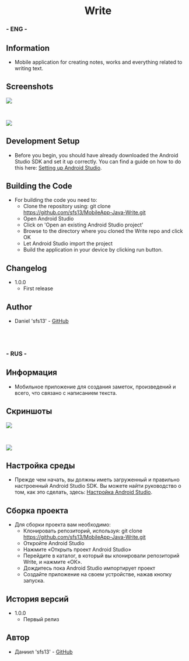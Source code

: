 <h1 align="center">Write</h1>

### - ENG -

## Information

- Mobile application for creating notes, works and everything related to writing text.

## Screenshots

<p>
  <img src="https://i.imgur.com/vJUDPMn.png" />
</p>

<br/>

<p>
  <img src="https://i.imgur.com/6Ezf6H6.png" />
</p>

## Development Setup

- Before you begin, you should have already downloaded the Android Studio SDK and set it up correctly. You can find a guide on how to do this here: [Setting up Android Studio](http://developer.android.com/sdk/installing/index.html?pkg=studio).

## Building the Code

- For building the code you need to:
  - Clone the repository using: git clone https://github.com/sfs13/MobileApp-Java-Write.git
  - Open Android Studio
  - Click on 'Open an existing Android Studio project'
  - Browse to the directory where you cloned the Write repo and click OK
  - Let Android Studio import the project
  - Build the application in your device by clicking run button.

## Changelog

- 1.0.0
  - First release

## Author

- Daniel 'sfs13' - <a href="https://github.com/sfs13">GitHub</a>

<br />
<br />

### - RUS -

## Информация

- Мобильное приложение для создания заметок, произведений и всего, что связано с написанием текста.

## Скриншоты

<p>
  <img src="https://i.imgur.com/vJUDPMn.png" />
</p>

<br/>

<p>
  <img src="https://i.imgur.com/6Ezf6H6.png" />
</p>

## Настройка среды

- Прежде чем начать, вы должны иметь загруженный и правильно настроенный Android Studio SDK. Вы можете найти руководство о том, как это сделать, здесь: [Настройка Android Studio](http://developer.android.com/sdk/install/index.html?pkg=studio).

## Сборка проекта

- Для сборки проекта вам необходимо:
  - Клонировать репозиторий, используя: git clone https://github.com/sfs13/MobileApp-Java-Write.git
  - Откройте Android Studio
  - Нажмите «Открыть проект Android Studio»
  - Перейдите в каталог, в который вы клонировали репозиторий Write, и нажмите «ОК».
  - Дождитесь пока Android Studio импортирует проект
  - Создайте приложение на своем устройстве, нажав кнопку запуска.

## История версий

- 1.0.0
  - Первый релиз

## Автор

- Даниил 'sfs13' - <a href="https://github.com/sfs13">GitHub</a>
